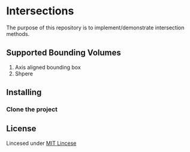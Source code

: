 # Intersections
 
The purpose of this repository is to implement/demonstrate intersection methods.

## Supported Bounding Volumes
1) Axis aligned bounding box
2) Shpere

## Installing
 ### Clone the project
 
## License 
Lincesed under [MIT Lincese](https://github.com/Nick-Mikrou/Intersections/blob/main/LICENSE)
